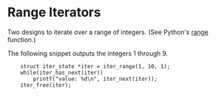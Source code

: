 # Range Iterators

Two designs to iterate over a range of integers. (See Python's [range](https://docs.python.org/3/library/functions.html#func-range) function.)


The following snippet outputs the integers 1 through 9.

```
    struct iter_state *iter = iter_range(1, 10, 1);
    while(iter_has_next(iter))
        printf("value: %d\n", iter_next(iter));
    iter_free(iter);
```

